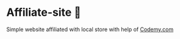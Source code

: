 # Affiliate-site :money_mouth_face:                                                                                                                      
Simple website affiliated with local store
 with help of <a href="http://johnelder.com/">Codemy.com</a>
